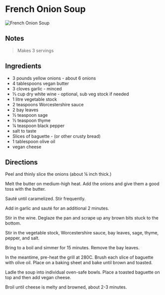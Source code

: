 # French Onion Soup

![French Onion Soup](/recipes/content/images/french_onion_soup.jpeg)

## Notes

> Makes 3 servings

## Ingredients

- 3 pounds yellow onions - about 6 onions
- 4 tablespoons vegan butter
- 3 cloves garlic - minced
- &#8531; cup dry white wine - optional, sub veg stock if needed
- 1 litre vegetable stock
- 2 teaspoons Worcestershire sauce
- 2 bay leaves
- &#189; teaspoon sage
- &#189; teaspoon thyme
- &#188; teaspoon black pepper
- salt to taste
- Slices of baguette - (or other crusty bread)
- 1 tablespoon olive oil
- vegan cheese

## Directions

Peel and thinly slice the onions (about ¼ inch thick.)

Melt the butter on medium-high heat. Add the onions and give them a good toss with the butter.

Sauté until caramelized. Stir frequently.

Add in garlic and sauté for an additional 2 minutes.

Stir in the wine. Deglaze the pan and scrape up any brown bits stuck to the bottom.

Stir in the vegetable stock, Worcestershire sauce, bay leaves, sage, thyme, pepper, and salt.

Bring to a boil and simmer for 15 minutes. Remove the bay leaves.

In the meantime, pre-heat the grill at 280C. Brush each slice of baguette with olive oil. Place on a baking sheet and bake until brown and toasted.

Ladle the soup into individual oven-safe bowls. Place a toasted baguette on top and then add vegan cheese.

Broil until cheese is melty and browned, about 2-3 minutes.
